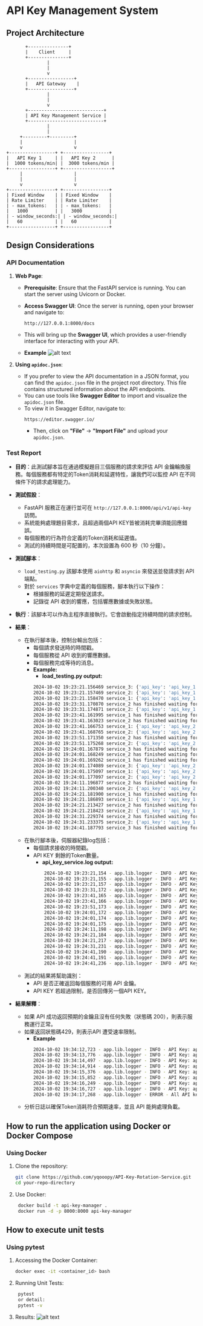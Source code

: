 # API Key Management System

## Project Architecture
```
       +---------------+
       |    Client     |
       +---------------+
               |
               |
               v
       +-----------------+
       |   API Gateway    |
       +-----------------+
               |
               |
               v
       +----------------------------+
       | API Key Management Service |
       +----------------------------+
               |
               |
     +---------+---------+
     |                   |
     v                   v
+-----------------+ +-----------------+
|   API Key 1     | |   API Key 2      |
|  1000 tokens/min| |  3000 tokens/min |
+-----------------+ +------------------+
     |                   |
     |                   |
     v                   v
+-----------------+ +-----------------+
| Fixed Window    | | Fixed Window    |
| Rate Limiter    | | Rate Limiter    |
| - max_tokens:   | | - max_tokens:   |
|   1000          | |   3000          |
| - window_seconds:| | - window_seconds:|
|   60            | |   60            |
+-----------------+ +-----------------+

```
## Design Considerations
### API Documentation ###

1. **Web Page**:
   - **Prerequisite**: Ensure that the FastAPI service is running. You can start the server using Uvicorn or Docker.

   - **Access Swagger UI**: Once the server is running, open your browser and navigate to:
     ```
     http://127.0.0.1:8000/docs
     ```
   - This will bring up the **Swagger UI**, which provides a user-friendly interface for interacting with your API.
   - **Example**
   ![alt text](image/image_apidocs.png)

2. **Using `apidoc.json`**:
   - If you prefer to view the API documentation in a JSON format, you can find the `apidoc.json` file in the project root directory. This file contains structured information about the API endpoints.
   - You can use tools like **Swagger Editor**  to import and visualize the `apidoc.json` file.
   - To view it in Swagger Editor, navigate to:
     ```
     https://editor.swagger.io/
     ```
     - Then, click on **"File"** -> **"Import File"** and upload your `apidoc.json`.

### Test Report ###
- **目的**：此測試腳本旨在通過模擬題目三個服務的請求來評估 API 金鑰輪換服務。每個服務都有特定的Token消耗和延遲特性，讓我們可以監控 API 在不同條件下的請求處理能力。

- **測試假設**：
  - FastAPI 服務正在運行並可在 `http://127.0.0.1:8000/api/v1/api-key` 訪問。
  - 系統能夠處理題目需求，且超過兩個API KEY皆被消耗完畢須能回應錯誤。
  - 每個服務的行為符合定義的Token消耗和延遲值。
  - 測試的持續時間是可配置的，本次設置為 600 秒（10 分鐘）。

- **測試腳本**：
  - `load_testing.py` 該腳本使用 `aiohttp` 和 `asyncio` 來發送並發請求到   API 端點。
  - 對於 `services` 字典中定義的每個服務，腳本執行以下操作：
    - 根據服務的延遲定期發送請求。
    - 記錄從 API 收到的響應，包括響應數據或失敗狀態。

- **執行**：該腳本可以作為主程序直接執行。它會啟動指定持續時間的請求控制。

- **結果**：
  - 在執行腳本後，控制台輸出包括：
    - 每個請求發送時的時間戳。
    - 每個服務從 API 收到的響應數據。
    - 每個服務完成等待的消息。
    - **Example:**
        - **load_testing.py output:**
        ```bash
        2024-10-02 19:23:21.156469 service_3: {'api_key': 'api_key_1'}
        2024-10-02 19:23:21.157469 service_2: {'api_key': 'api_key_1'}
        2024-10-02 19:23:21.158470 service_1: {'api_key': 'api_key_1'}
        2024-10-02 19:23:31.170870 service_2 has finished waiting for 10 seconds.
        2024-10-02 19:23:31.174871 service_2: {'api_key': 'api_key_1'}
        2024-10-02 19:23:41.161995 service_1 has finished waiting for 20 seconds.
        2024-10-02 19:23:41.163023 service_2 has finished waiting for 10 seconds.
        2024-10-02 19:23:41.166753 service_1: {'api_key': 'api_key_2'}
        2024-10-02 19:23:41.168765 service_2: {'api_key': 'api_key_2'}
        2024-10-02 19:23:51.171350 service_2 has finished waiting for 10 seconds.
        2024-10-02 19:23:51.175268 service_2: {'api_key': 'api_key_2'}
        2024-10-02 19:24:01.167879 service_3 has finished waiting for 40 seconds.
        2024-10-02 19:24:01.168249 service_2 has finished waiting for 10 seconds.
        2024-10-02 19:24:01.169262 service_1 has finished waiting for 20 seconds.
        2024-10-02 19:24:01.174089 service_3: {'api_key': 'api_key_2'}
        2024-10-02 19:24:01.175097 service_1: {'api_key': 'api_key_2'}
        2024-10-02 19:24:01.177097 service_2: {'api_key': 'api_key_2'}
        2024-10-02 19:24:11.196877 service_2 has finished waiting for 10 seconds.
        2024-10-02 19:24:11.200340 service_2: {'api_key': 'api_key_2'}
        2024-10-02 19:24:21.181900 service_1 has finished waiting for 20 seconds.
        2024-10-02 19:24:21.186893 service_1: {'api_key': 'api_key_1'}
        2024-10-02 19:24:21.213427 service_2 has finished waiting for 10 seconds.
        2024-10-02 19:24:21.218423 service_2: {'api_key': 'api_key_1'}
        2024-10-02 19:24:31.229374 service_2 has finished waiting for 10 seconds.
        2024-10-02 19:24:31.233375 service_2: {'api_key': 'api_key_1'}
        2024-10-02 19:24:41.187793 service_3 has finished waiting for 40 seconds.   
        ```
  - 在執行腳本後，伺服器紀錄log包括：
    - 每個請求接收的時間戳。
    - API KEY 剩餘的Token數量。        
        - **api_key_service.log output:**
        ```bash
            2024-10-02 19:23:21,154 - app.lib.logger - INFO - API Key: api_key_1 - Remaining Tokens: 500
            2024-10-02 19:23:21,155 - app.lib.logger - INFO - API Key: api_key_1 - Remaining Tokens: 400
            2024-10-02 19:23:21,157 - app.lib.logger - INFO - API Key: api_key_1 - Remaining Tokens: 100
            2024-10-02 19:23:31,172 - app.lib.logger - INFO - API Key: api_key_1 - Remaining Tokens: 0
            2024-10-02 19:23:41,165 - app.lib.logger - INFO - API Key: api_key_2 - Remaining Tokens: 2700
            2024-10-02 19:23:41,166 - app.lib.logger - INFO - API Key: api_key_2 - Remaining Tokens: 2600
            2024-10-02 19:23:51,173 - app.lib.logger - INFO - API Key: api_key_2 - Remaining Tokens: 2500
            2024-10-02 19:24:01,172 - app.lib.logger - INFO - API Key: api_key_2 - Remaining Tokens: 2000
            2024-10-02 19:24:01,174 - app.lib.logger - INFO - API Key: api_key_2 - Remaining Tokens: 1700
            2024-10-02 19:24:01,175 - app.lib.logger - INFO - API Key: api_key_2 - Remaining Tokens: 1600
            2024-10-02 19:24:11,198 - app.lib.logger - INFO - API Key: api_key_2 - Remaining Tokens: 1500
            2024-10-02 19:24:21,184 - app.lib.logger - INFO - API Key: api_key_1 - Remaining Tokens: 700
            2024-10-02 19:24:21,217 - app.lib.logger - INFO - API Key: api_key_1 - Remaining Tokens: 600
            2024-10-02 19:24:31,231 - app.lib.logger - INFO - API Key: api_key_1 - Remaining Tokens: 500
            2024-10-02 19:24:41,190 - app.lib.logger - INFO - API Key: api_key_1 - Remaining Tokens: 0
            2024-10-02 19:24:41,191 - app.lib.logger - INFO - API Key: api_key_2 - Remaining Tokens: 2700
            2024-10-02 19:24:41,236 - app.lib.logger - INFO - API Key: api_key_2 - Remaining Tokens: 2600
  - 測試的結果將幫助識別：
    - API 是否正確返回每個服務的可用 API 金鑰。
    - API KEY 若超過限制，是否回傳另一個API KEY。

- **結果解釋**：
  - 如果 API 成功返回預期的金鑰且沒有任何失敗（狀態碼 200），則表示服務運行正常。
  - 如果返回狀態碼429，則表示API 遭受速率限制。
    - **Example**
        ```bash
        2024-10-02 19:34:12,723 - app.lib.logger - INFO - API Key: api_key_1 - Remaining Tokens: 500
        2024-10-02 19:34:13,776 - app.lib.logger - INFO - API Key: api_key_1 - Remaining Tokens: 0
        2024-10-02 19:34:14,497 - app.lib.logger - INFO - API Key: api_key_2 - Remaining Tokens: 2500
        2024-10-02 19:34:14,914 - app.lib.logger - INFO - API Key: api_key_2 - Remaining Tokens: 2000
        2024-10-02 19:34:15,376 - app.lib.logger - INFO - API Key: api_key_2 - Remaining Tokens: 1500
        2024-10-02 19:34:15,852 - app.lib.logger - INFO - API Key: api_key_2 - Remaining Tokens: 1000
        2024-10-02 19:34:16,249 - app.lib.logger - INFO - API Key: api_key_2 - Remaining Tokens: 500
        2024-10-02 19:34:16,727 - app.lib.logger - INFO - API Key: api_key_2 - Remaining Tokens: 0
        2024-10-02 19:34:17,268 - app.lib.logger - ERROR - All API keys have reached their rate limits.
  - 分析日誌以確保Token消耗符合預期速率，並且 API 能夠處理負載。

## How to run the application using Docker or Docker Compose

### Using Docker

1. Clone the repository:
   ```bash
   git clone https://github.com/yqooopy/API-Key-Rotation-Service.git
   cd your-repo-directory
2. Use Docker:
   ```bash
    docker build -t api-key-manager .
    docker run -d -p 8000:8000 api-key-manager
## How to execute unit tests

### Using pytest

1. Accessing the Docker Container:
   ```bash
   docker exec -it <container_id> bash
2. Running Unit Tests:
   ```bash
    pytest
    or detail:
    pytest -v
3. Results:
    ![alt text](/image/image_pytest.png)